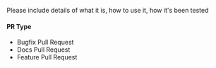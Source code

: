 
Please include details of what it is, how to use it, how it's been tested

#### PR Type

- Bugfix Pull Request
- Docs Pull Request
- Feature Pull Request
